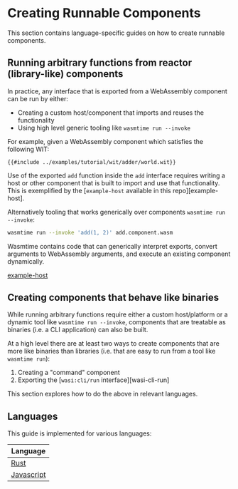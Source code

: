 # Creating Runnable Components

This section contains language-specific guides on how to create runnable components.

## Running arbitrary functions from reactor (library-like) components

In practice, any interface that is exported from a WebAssembly component can be run by either:

- Creating a custom host/component that imports and reuses the functionality
- Using high level generic tooling like `wasmtime run --invoke`

For example, given a WebAssembly component which satisfies the following WIT:

```wit
{{#include ../examples/tutorial/wit/adder/world.wit}}
```

Use of the exported `add` function inside the `add` interface requires writing a host or other component that is
built to import and use that functionality. This is exemplified by the [`example-host` available in this repo][example-host].

Alternatively tooling that works generically over components `wasmtime run --invoke`:

```sh
wasmtime run --invoke 'add(1, 2)' add.component.wasm
```

Wasmtime contains code that can generically interpret exports, convert arguments to WebAssembly arguments, and execute
an existing component dynamically.

[example-host](https://github.com/bytecodealliance/component-docs/blob/main/component-model/examples/example-host/README.md)

## Creating components that behave like binaries

While running arbitrary functions require either a custom host/platform or a dynamic tool like `wasmtime run --invoke`,
components that are treatable as binaries (i.e. a CLI application) can also be built.

At a high level there are at least two ways to create components that are more like binaries than libraries
(i.e. that are easy to run from a tool like `wasmtime run`):

1. Creating a "command" component
2. Exporting the [`wasi:cli/run` interface][wasi-cli-run]

This section explores how to do the above in relevant languages.

[wasi-cli-iface-run]: https://github.com/WebAssembly/wasi-cli/tree/main/wit/run.wit

## Languages

This guide is implemented for various languages:

| Language                                                                    |
|-----------------------------------------------------------------------------|
| [Rust](./language-support/creating-runnable-components/rust.md)             |
| [Javascript](./language-support/creating-runnable-components/javascript.md) |

[docs-wit]: ./design/wit.md
